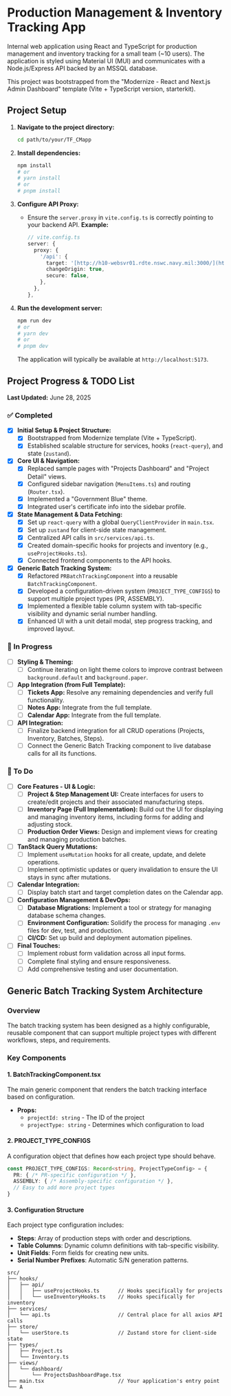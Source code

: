 # Production Management & Inventory Tracking App

Internal web application using React and TypeScript for production management and inventory tracking for a small team (~10 users). The application is styled using Material UI (MUI) and communicates with a Node.js/Express API backed by an MSSQL database.

This project was bootstrapped from the "Modernize - React and Next.js Admin Dashboard" template (Vite + TypeScript version, starterkit).

## Project Setup

1. **Navigate to the project directory:**

    ```bash
    cd path/to/your/TF_CMapp
    ```

2. **Install dependencies:**

    ```bash
    npm install
    # or
    # yarn install
    # or
    # pnpm install
    ```

3. **Configure API Proxy:**
    - Ensure the `server.proxy` in `vite.config.ts` is correctly pointing to your backend API.
        **Example:**

        ```typescript
        // vite.config.ts
        server: {
          proxy: {
            '/api': {
              target: '[http://h10-websvr01.rdte.nswc.navy.mil:3000/](http://h10-websvr01.rdte.nswc.navy.mil:3000/)', // Or your local backend
              changeOrigin: true,
              secure: false,
            },
          },
        },
        ```

4. **Run the development server:**

    ```bash
    npm run dev
    # or
    # yarn dev
    # or
    # pnpm dev
    ```

    The application will typically be available at `http://localhost:5173`.

## Project Progress & TODO List

**Last Updated:** June 28, 2025

### ✅ Completed

- [x] **Initial Setup & Project Structure:**
  - [x] Bootstrapped from Modernize template (Vite + TypeScript).
  - [x] Established scalable structure for services, hooks (`react-query`), and state (`zustand`).
- [x] **Core UI & Navigation:**
  - [x] Replaced sample pages with "Projects Dashboard" and "Project Detail" views.
  - [x] Configured sidebar navigation (`MenuItems.ts`) and routing (`Router.tsx`).
  - [x] Implemented a "Government Blue" theme.
  - [x] Integrated user's certificate info into the sidebar profile.
- [x] **State Management & Data Fetching:**
  - [x] Set up `react-query` with a global `QueryClientProvider` in `main.tsx`.
  - [x] Set up `zustand` for client-side state management.
  - [x] Centralized API calls in `src/services/api.ts`.
  - [x] Created domain-specific hooks for projects and inventory (e.g., `useProjectHooks.ts`).
  - [x] Connected frontend components to the API hooks.
- [x] **Generic Batch Tracking System:**
  - [x] Refactored `PRBatchTrackingComponent` into a reusable `BatchTrackingComponent`.
  - [x] Developed a configuration-driven system (`PROJECT_TYPE_CONFIGS`) to support multiple project types (PR, ASSEMBLY).
  - [x] Implemented a flexible table column system with tab-specific visibility and dynamic serial number handling.
  - [x] Enhanced UI with a unit detail modal, step progress tracking, and improved layout.

### 🚧 In Progress

- [ ] **Styling & Theming:**
  - [ ] Continue iterating on light theme colors to improve contrast between `background.default` and `background.paper`.
- [ ] **App Integration (from Full Template):**
  - [ ] **Tickets App:** Resolve any remaining dependencies and verify full functionality.
  - [ ] **Notes App:** Integrate from the full template.
  - [ ] **Calendar App:** Integrate from the full template.
- [ ] **API Integration:**
  - [ ] Finalize backend integration for all CRUD operations (Projects, Inventory, Batches, Steps).
  - [ ] Connect the Generic Batch Tracking component to live database calls for all its functions.

### 📝 To Do

- [ ] **Core Features - UI & Logic:**
  - [ ] **Project & Step Management UI:** Create interfaces for users to create/edit projects and their associated manufacturing steps.
  - [ ] **Inventory Page (Full Implementation):** Build out the UI for displaying and managing inventory items, including forms for adding and adjusting stock.
  - [ ] **Production Order Views:** Design and implement views for creating and managing production batches.
- [ ] **TanStack Query Mutations:**
  - [ ] Implement `useMutation` hooks for all create, update, and delete operations.
  - [ ] Implement optimistic updates or query invalidation to ensure the UI stays in sync after mutations.
- [ ] **Calendar Integration:**
  - [ ] Display batch start and target completion dates on the Calendar app.
- [ ] **Configuration Management & DevOps:**
  - [ ] **Database Migrations:** Implement a tool or strategy for managing database schema changes.
  - [ ] **Environment Configuration:** Solidify the process for managing `.env` files for dev, test, and production.
  - [ ] **CI/CD:** Set up build and deployment automation pipelines.
- [ ] **Final Touches:**
  - [ ] Implement robust form validation across all input forms.
  - [ ] Complete final styling and ensure responsiveness.
  - [ ] Add comprehensive testing and user documentation.

## Generic Batch Tracking System Architecture

### Overview

The batch tracking system has been designed as a highly configurable, reusable component that can support multiple project types with different workflows, steps, and requirements.

### Key Components

#### 1. **BatchTrackingComponent.tsx**

The main generic component that renders the batch tracking interface based on configuration.
- **Props:**
  - `projectId: string` - The ID of the project
  - `projectType: string` - Determines which configuration to load

#### 2. **PROJECT_TYPE_CONFIGS**

A configuration object that defines how each project type should behave.

```typescript
const PROJECT_TYPE_CONFIGS: Record<string, ProjectTypeConfig> = {
  PR: { /* PR-specific configuration */ },
  ASSEMBLY: { /* Assembly-specific configuration */ },
  // Easy to add more project types
}
```

#### 3. **Configuration Structure**
Each project type configuration includes:
* **Steps**: Array of production steps with order and descriptions.
* **Table Columns**: Dynamic column definitions with tab-specific visibility.
* **Unit Fields**: Form fields for creating new units.
* **Serial Number Prefixes**: Automatic S/N generation patterns.


```
src/
├── hooks/
│   ├── api/
│   │   ├── useProjectHooks.ts      // Hooks specifically for projects
│   │   └── useInventoryHooks.ts    // Hooks specifically for inventory
├── services/
│   └── api.ts                      // Central place for all axios API calls
├── store/
│   └── userStore.ts                // Zustand store for client-side state
├── types/
│   ├── Project.ts
│   └── Inventory.ts
├── views/
│   └── dashboard/
│       └── ProjectsDashboardPage.tsx
├── main.tsx                        // Your application's entry point
└── A
